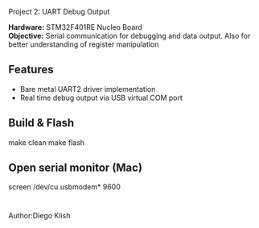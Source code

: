 Project 2: UART Debug Output

**Hardware:** STM32F401RE Nucleo Board  
**Objective:** Serial communication for debugging and data output. Also for better understanding of register manipulation 

## Features
- Bare metal UART2 driver implementation
- Real time debug output via USB virtual COM port


## Build & Flash
make clean
make flash

## Open serial monitor (Mac)
screen /dev/cu.usbmodem* 9600

#
Author:Diego Klish 